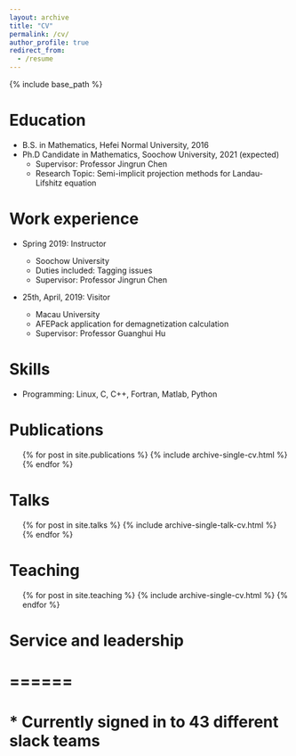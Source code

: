 ```yaml
---
layout: archive
title: "CV"
permalink: /cv/
author_profile: true
redirect_from:
  - /resume
---
```


{% include base_path %}

Education
======
* B.S. in Mathematics, Hefei Normal University, 2016
* Ph.D Candidate in Mathematics, Soochow University, 2021 (expected)
  * Supervisor: Professor Jingrun Chen
  * Research Topic: Semi-implicit projection methods for Landau-Lifshitz equation

Work experience
======
* Spring 2019: Instructor
  * Soochow University
  * Duties included: Tagging issues
  * Supervisor: Professor Jingrun Chen

* 25th, April, 2019: Visitor
  * Macau University
  * AFEPack application for demagnetization calculation
  * Supervisor: Professor Guanghui Hu
  
Skills
======
* Programming: Linux, C, C++, Fortran, Matlab, Python

Publications
======
  <ul>{% for post in site.publications %}
    {% include archive-single-cv.html %}
  {% endfor %}</ul>
  
Talks
======
  <ul>{% for post in site.talks %}
    {% include archive-single-talk-cv.html %}
  {% endfor %}</ul>
  
Teaching
======
  <ul>{% for post in site.teaching %}
    {% include archive-single-cv.html %}
  {% endfor %}</ul>
  
# Service and leadership
# ======
# * Currently signed in to 43 different slack teams
